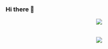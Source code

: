 ### Hi there 👋

<div align="center" >
  <img align="center" src="https://github-profile-trophy.vercel.app/?username=mfaurel&theme=flat&margin-w=20&no-frame=true" />
  <br /><br /><br />
  <img align="center" src="https://github-readme-stats.vercel.app/api?username=mfaurel&show_icons=true" />
</div>


<!--
**mfaurel/mfaurel** is a ✨ _special_ ✨ repository because its `README.md` (this file) appears on your GitHub profile.

Here are some ideas to get you started:

- 🔭 I’m currently working on ...
- 🌱 I’m currently learning ...
- 👯 I’m looking to collaborate on ...
- 🤔 I’m looking for help with ...
- 💬 Ask me about ...
- 📫 How to reach me: ...
- 😄 Pronouns: ...
- ⚡ Fun fact: ...
-->
